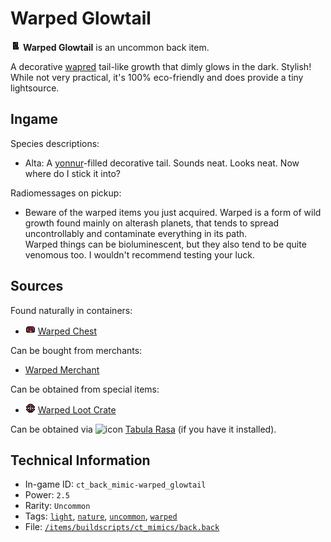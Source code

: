 # Warped Glowtail

<img src="https://raw.githubusercontent.com/Ceterai/Enternia/main/items/armors/alta/tier6/ceterai/legwear/icon.png" alt="Warped Glowtail icon" loading="lazy" height="16px" width="auto" /> **Warped Glowtail** is an uncommon back item.

A decorative [wapred](https://ceterai.github.io/MyEnternia/Wiki/wapred) tail-like growth that dimly glows in the dark. Stylish!  
While not very practical, it's 100% eco-friendly and does provide a tiny lightsource.

## Ingame

Species descriptions:

- Alta: A [yonnur](https://ceterai.github.io/MyEnternia/Wiki/yonnur)-filled decorative tail. Sounds neat. Looks neat. Now where do I stick it into?

Radiomessages on pickup:

- Beware of the warped items you just acquired. Warped is a form of wild growth found mainly on alterash planets, that tends to spread uncontrollably and contaminate everything in its path.  
Warped things can be bioluminescent, but they also tend to be quite venomous too. I wouldn't recommend testing your luck.

## Sources

Found naturally in containers:

- <img src="https://raw.githubusercontent.com/Ceterai/Enternia/main/objects/biome/alterash/warped/decorative/chest/icon.png" alt="Warped Chest icon" loading="lazy" height="16px" width="auto" /> [Warped Chest](https://ceterai.github.io/MyEnternia/Wiki/WarpedChest)

Can be bought from merchants:

- [Warped Merchant](https://ceterai.github.io/MyEnternia/Wiki/WarpedMerchant)

Can be obtained from special items:

- <img src="https://raw.githubusercontent.com/Ceterai/Enternia/main/items/active/alta/loot/biome/ct_warped_loot.png" alt="Warped Loot Crate icon" loading="lazy" height="16px" width="auto" /> [Warped Loot Crate](https://ceterai.github.io/MyEnternia/Wiki/WarpedLootCrate)

Can be obtained via <img src="https://steamuserimages-a.akamaihd.net/ugc/263843960696222713/3EC9A7C005541F7D577EBCB8C5736B4EFC9973D6/" alt="icon" width="8" height="12"/> [Tabula Rasa](https://community.playstarbound.com/resources/the-tabula-rasa.3222/) (if you have it installed).

## Technical Information

- In-game ID: `ct_back_mimic-warped_glowtail`
- Power: `2.5`
- Rarity: `Uncommon`
- Tags: [`light`](https://ceterai.github.io/MyEnternia/Wiki/Tags/Light), [`nature`](https://ceterai.github.io/MyEnternia/Wiki/Tags/Nature), [`uncommon`](https://ceterai.github.io/MyEnternia/Wiki/Tags/Uncommon), [`warped`](https://ceterai.github.io/MyEnternia/Wiki/Tags/Warped)
- File: [`/items/buildscripts/ct_mimics/back.back`](https://github.com/Ceterai/Enternia/blob/main/items/buildscripts/ct_mimics/back.back)
